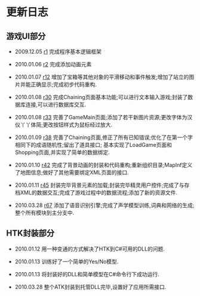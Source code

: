 # 更新日志 #

## 游戏UI部分 ##

  * 2009.12.05 [r1](https://code.google.com/p/bjtuspg2009/source/detail?r=1) 完成程序基本逻辑框架

  * 2010.01.06 [r2](https://code.google.com/p/bjtuspg2009/source/detail?r=2) 完成添加动画元素

  * 2010.01.07 [r12](https://code.google.com/p/bjtuspg2009/source/detail?r=12) 增加了宝箱等其他对象的平滑移动和事件触发;增加了站立的图片并能正确显示;完成初步代码重构.

  * 2010.01.08 [r30](https://code.google.com/p/bjtuspg2009/source/detail?r=30) 完成Chaining页面基本功能;可以进行文本输入游戏;封装了数据库连接,可以进行数据库交互.

  * 2010.01.08 [r33](https://code.google.com/p/bjtuspg2009/source/detail?r=33) 完善了GameMain页面;添加了若干新图片资源;更改字体为汉仪丫丫体简;更改按钮样式为鼠标经过放大.

  * 2010.01.09 [r38](https://code.google.com/p/bjtuspg2009/source/detail?r=38) 完善了Chaining页面,修正了所有已知错误;优化了在第一个字相同下的成语随机性;留出了道具接口; 基本实现了LoadGame页面和Shopping页面,并实现了简单的数据绑定.

  * 2010.01.10 [r42](https://code.google.com/p/bjtuspg2009/source/detail?r=42) 完成了背景动画的封装和代码重构;重新组织目录;MapInf定义了地图信息;做好了其他需要绑定XML页面的接口.

  * 2010.01.11 [r45](https://code.google.com/p/bjtuspg2009/source/detail?r=45) 封装完毕背景元素的加载;封装完毕精灵用户控件;完成了与存档XML的数据交互;完成了游戏过程中的数据流程;添加了新的资源文件.

  * 2010.03.28 [r67](https://code.google.com/p/bjtuspg2009/source/detail?r=67) 添加了语音识别引擎;完成了声学模型训练,词典和网络的生成;整个所有模块到主分支中.

## HTK封装部分 ##

  * 2010.01.12 用一种变通的方式解决了HTK到C#可用的DLL的问题.

  * 2010.01.13 训练好了一个简单的Yes/No模型.

  * 2010.01.13 将封装好的DLL和简单模型在C#命令行下成功运行.

  * 2010.03.28 整个ATK封装到托管DLL完毕,设置好了应用所需接口.